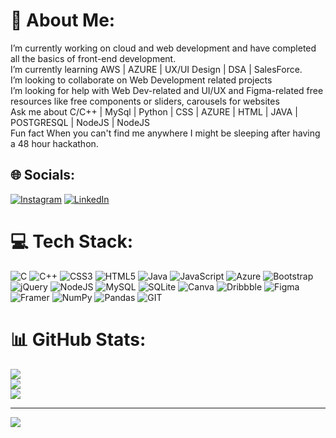 # 💫 About Me:
I’m currently working on cloud and web development and have completed all the basics of front-end development.<br> I’m currently learning AWS | AZURE | UX/UI Design | DSA | SalesForce.<br>I’m looking to collaborate on Web Development related projects<br>I’m looking for help with Web Dev-related and UI/UX and Figma-related free resources like free components or sliders, carousels for websites<br>Ask me about C/C++ | MySql | Python | CSS | AZURE | HTML | JAVA | POSTGRESQL | NodeJS | NodeJS <br> Fun fact When you can't find me anywhere I might be sleeping after having a 48 hour hackathon.
 
  
## 🌐  Socials:
[![Instagram](https://img.shields.io/badge/Instagram-%23E4405F.svg?logo=Instagram&logoColor=white)](https://instagram.com/kartik_kar_19) [![LinkedIn](https://img.shields.io/badge/LinkedIn-%230077B5.svg?logo=linkedin&logoColor=white)](https://www.linkedin.com/in/kartik-kar/)  

# 💻 Tech Stack:
![C](https://img.shields.io/badge/c-%2300599C.svg?style=for-the-badge&logo=c&logoColor=white) ![C++](https://img.shields.io/badge/c++-%2300599C.svg?style=for-the-badge&logo=c%2B%2B&logoColor=white) ![CSS3](https://img.shields.io/badge/css3-%231572B6.svg?style=for-the-badge&logo=css3&logoColor=white) ![HTML5](https://img.shields.io/badge/html5-%23E34F26.svg?style=for-the-badge&logo=html5&logoColor=white) ![Java](https://img.shields.io/badge/java-%23ED8B00.svg?style=for-the-badge&logo=openjdk&logoColor=white) ![JavaScript](https://img.shields.io/badge/javascript-%23323330.svg?style=for-the-badge&logo=javascript&logoColor=%23F7DF1E) ![Azure](https://img.shields.io/badge/azure-%230072C6.svg?style=for-the-badge&logo=microsoftazure&logoColor=white) ![Bootstrap](https://img.shields.io/badge/bootstrap-%238511FA.svg?style=for-the-badge&logo=bootstrap&logoColor=white) ![jQuery](https://img.shields.io/badge/jquery-%230769AD.svg?style=for-the-badge&logo=jquery&logoColor=white) ![NodeJS](https://img.shields.io/badge/node.js-6DA55F?style=for-the-badge&logo=node.js&logoColor=white) ![MySQL](https://img.shields.io/badge/mysql-%2300000f.svg?style=for-the-badge&logo=mysql&logoColor=white) ![SQLite](https://img.shields.io/badge/sqlite-%2307405e.svg?style=for-the-badge&logo=sqlite&logoColor=white) ![Canva](https://img.shields.io/badge/Canva-%2300C4CC.svg?style=for-the-badge&logo=Canva&logoColor=white) ![Dribbble](https://img.shields.io/badge/Dribbble-EA4C89?style=for-the-badge&logo=dribbble&logoColor=white) ![Figma](https://img.shields.io/badge/figma-%23F24E1E.svg?style=for-the-badge&logo=figma&logoColor=white) ![Framer](https://img.shields.io/badge/Framer-black?style=for-the-badge&logo=framer&logoColor=blue) ![NumPy](https://img.shields.io/badge/numpy-%23013243.svg?style=for-the-badge&logo=numpy&logoColor=white) ![Pandas](https://img.shields.io/badge/pandas-%23150458.svg?style=for-the-badge&logo=pandas&logoColor=white) ![GIT](https://img.shields.io/badge/Git-fc6d26?style=for-the-badge&logo=git&logoColor=white)
# 📊 GitHub Stats:
![](https://github-readme-stats.vercel.app/api?username=KartikKar19&theme=dark&hide_border=false&include_all_commits=false&count_private=false)<br/>
![](https://github-readme-streak-stats.herokuapp.com/?user=KartikKar19&theme=dark&hide_border=false)<br/>
![](https://github-readme-stats.vercel.app/api/top-langs/?username=KartikKar19&theme=dark&hide_border=false&include_all_commits=false&count_private=false&layout=compact)

---
[![](https://visitcount.itsvg.in/api?id=KartikKar19&icon=0&color=0)](https://visitcount.itsvg.in)

<!-- Proudly created with GPRM ( https://gprm.itsvg.in ) -->
